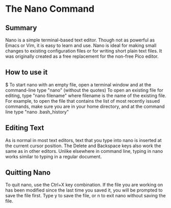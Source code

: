 # The Nano Command

## Summary 
Nano is a simple terminal-based text editor. Though not as powerful as Emacs or Vim, it is easy to learn and use. Nano is ideal for making small changes to existing configuration files or for writing short plain text files. It was originally created as a free replacement for the non-free Pico editor. 
## How to use it 

$ To start nano with an empty file, open a terminal window and at the command-line type "nano" (without the quotes) 
To open an existing file for editing, type "nano filename" where filename is the name of the existing file. For example, to open the file that contains the list of most recently issued commands, make sure you are in your home directory, and at the command line type "nano .bash_history" 


## Editing Text
As is normal in most text editors, text that you type into nano is inserted at the current cursor position. The Delete and Backspace keys also work the same as in other editors. Unlike elsewhere in command line, typing in nano works similar to typing in a regular document. 


## Quitting Nano
To quit nano, use the Ctrl+X key combination. If the file you are working on has been modified since the last time you saved it, you will be prompted to save the file first. Type y to save the file, or n to exit nano without saving the file.
